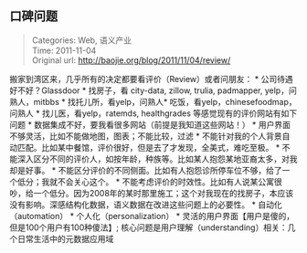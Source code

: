口碑问题
---
    
> Categories: Web, 语义产业  
> Time: 2011-11-04  
> Original url: <http://baojie.org/blog/2011/11/04/review/>
    
搬家到湾区来，几乎所有的决定都要看评价（Review）或者问朋友： * 公司待遇好不好？Glassdoor * 找房子，看 city-data, zillow, trulia, padmapper, yelp，问熟人，mitbbs * 找托儿所，看yelp，问熟人* 吃饭，看yelp，chinesefoodmap，问熟人 * 找儿医，看yelp，ratemds, healthgrades 等感觉现有的评价网站有如下问题 * 数据集成不好，要我看很多网站（前提是我知道这些网站！） * 用户界面不够灵活，比如不能做地图，图表；不能比较，过滤 * 不能针对我的个人背景自动匹配。比如某中餐馆，评价很好，但是去了才发现，全美式，难吃至极。 * 不能深入区分不同的评价人，如按年龄，种族等。比如某人抱怨某地亚裔太多，对我却是好事。 * 不能区分评价的不同侧面。比如有人抱怨诊所停车位不够，给了一个低分；我就不会关心这个。 * 不能考虑评价的时效性。比如有人说某公寓很吵，给一个低分。因为2008年的某时那里施工；这个对我现在的找房子，本应该没有影响。深感结构化数据，语义数据在改进这些问题上的必要性。 * 自动化（automation） * 个人化（personalization） * 灵活的用户界面【用户是傻的，但是100个用户有100种傻法】; 核心问题是用户理解（understanding）相关：几个日常生活中的元数据应用域     
    